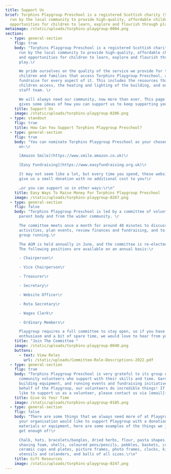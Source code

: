 ```yaml
---
title: Support Us
brief: Torphins Playgroup Preschool is a registered Scottish charity (SC008749)
  run by the local community to provide high-quality, affordable childcare and
  opportunities for children to learn, explore and flourish through play.
metaimage: /static/uploads/torphins-playgroup-0004.png
section:
  - type: general-section
    flip: true
    body: "Torphins Playgroup Preschool is a registered Scottish charity (SC008749)
      run by the local community to provide high-quality, affordable childcare
      and opportunities for children to learn, explore and flourish through
      play.\r

      We pride ourselves on the quality of the service we provide for the
      children and families that access Torphins Playgroup Preschool, and we
      fundraise for every aspect of it. This includes the resources that the
      children access, the heating and lighting of the building, and our amazing
      staff team. \r

      We will always need our community, now more than ever. This page
      gives some ideas of how you can support us to keep supporting you!\r\n"
    title: Support Us
    image: /static/uploads/torphins-playgroup-0206.png
  - type: standout
    flip: true
    title: How Can You Support Torphins Playgroup Preschool?
  - type: general-section
    flip: true
    body: "You can nominate Torphins Playgroup Preschool as your chosen beneficiary
      on:\r

      [Amazon Smile](https://www.smile.amazon.co.uk)\r

      [Easy Fundraising](https://www.easyfundraising.org.uk)\r

      It may not seem like a lot, but every time you spend, these websites
      give us a small donation with no additional cost to you!\r

      …or you can support us in other ways:\r\n"
    title: Easy Ways To Raise Money For Torphins Playgroup Preschool
    image: /static/uploads/torphins-playgroup-0267.png
  - type: general-section
    flip: false
    body: "Torphins Playgroup Preschool is led by a committee of volunteers from the
      parent body and from the wider community. \r

      The committee meets once a month for around 40 minutes to discuss
      activities, plan events, review finances and fundraising, and to keep the
      group running.\r

      The AGM is held annually in June, and the committee is re-elected.
      The following positions are available on an annual basis:\r

      - Chairperson\r

      - Vice Chairperson\r

      - Treasurer\r

      - Secretary\r

      - Website Officer\r

      - Rota Secretary\r

      - Wages Clerk\r

      - Ordinary Members\r

      Playgroup requires a full committee to stay open, so if you have
      enthusiasm and a bit of spare time, we would love to hear from you!\r\n"
    title: "Join The Committee "
    image: /static/uploads/torphins-playgroup-0040.png
    buttons:
      - text: View Roles
        url: /static/uploads/Committee-Role-Descriptions-2022.pdf
  - type: general-section
    flip: true
    body: "Torphins Playgroup Preschool is very grateful to its group of amazing
      community volunteers who support with their skills and time. Gardening,
      building equipment, and running events and fundraising initiatives on
      behalf of the Playgroup, our volunteers do incredible things! If you would
      like to support us as a volunteer, please contact us via [email](mailto:torphinsplaygroup.committee@gmail.com)"
    title: Give Us Your Time
    image: /static/uploads/torphins-playgroup-0185.png
  - type: general-section
    flip: false
    body: "There are some things that we always need more of at Playgroup; if you or
      your organisation would like to support Playgroup with a donation of
      materials or equipment, here are some examples of the things we just can’t
      get enough of!\r

      Chalk, hats, bracelets/bangles, dried herbs, flour, pasta shapes,
      shaving foam, shells, coloured pens/pencils, pebbles, baskets, crates,
      ceramic cups and plates, picture frames, photo frames, clocks, kitchen
      utensils and colanders, and balls of all sizes.\r\n"
    title: Gift Resources
    image: /static/uploads/torphins-playgroup-0247.png
---
```

